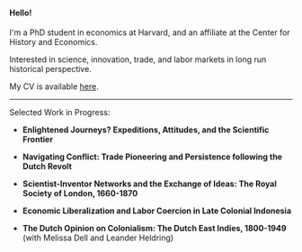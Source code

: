 #### Hello!

I'm a PhD student in economics at Harvard, and an affiliate at the Center for History and Economics.

Interested in science, innovation, trade, and labor markets in long run historical perspective.

My CV is available [here](https://matthewleechen.github.io/cv/MLC_CV_25_Oct_2023.pdf).



--------

Selected Work in Progress:

- **Enlightened Journeys? Expeditions, Attitudes, and the Scientific Frontier**

- **Navigating Conflict: Trade Pioneering and Persistence following the Dutch Revolt**

- **Scientist-Inventor Networks and the Exchange of Ideas: The Royal Society of London, 1660-1870**

- **Economic Liberalization and Labor Coercion in Late Colonial Indonesia**

- **The Dutch Opinion on Colonialism: The Dutch East Indies, 1800-1949** (with Melissa Dell and Leander Heldring)
